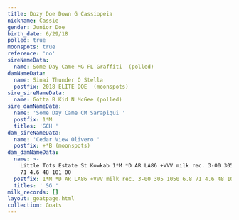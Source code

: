 ```yaml
---
title: Dozy Doe Down G Cassiopeia
nickname: Cassie
gender: Junior Doe
birth_date: 6/29/18
polled: true
moonspots: true
reference: 'no'
sireNameData:
  name: Some Day Came MG FL Graffiti  (polled)
damNameData:
  name: Sinai Thunder O Stella
  postfix: 2018 ELITE DOE  (moonspots)
sire_sireNameData:
  name: Gotta B Kid N McGee (polled)
sire_damNameData:
  name: 'Some Day Came CM Sarapiqui '
  postfix: 1*M
  titles: 'GCH '
dam_sireNameData:
  name: 'Cedar View Olivero '
  postfix: +*B (moonspots)
dam_damNameData:
  name: >-
    Little Tots Estate St Kowkab 1*M *D AR LA86 +VVV milk rec. 3-00 305 1050 6.8
    71 4.6 48 101 00
  postfix: 1*M *D AR LA86 +VVV milk rec. 3-00 305 1050 6.8 71 4.6 48 101 00
  titles: ' SG '
milk_records: []
layout: goatpage.html
collection: Goats
---
```


